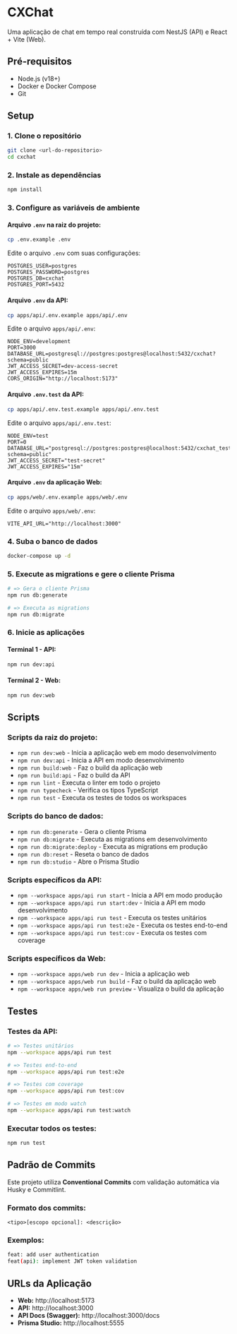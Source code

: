 # CXChat

Uma aplicação de chat em tempo real construída com NestJS (API) e React + Vite (Web).

## Pré-requisitos

- Node.js (v18+)
- Docker e Docker Compose
- Git

## Setup

### 1. Clone o repositório

```bash
git clone <url-do-repositorio>
cd cxchat
```

### 2. Instale as dependências

```bash
npm install
```

### 3. Configure as variáveis de ambiente

#### Arquivo `.env` na raiz do projeto:

```bash
cp .env.example .env
```

Edite o arquivo `.env` com suas configurações:

```env
POSTGRES_USER=postgres
POSTGRES_PASSWORD=postgres
POSTGRES_DB=cxchat
POSTGRES_PORT=5432
```

#### Arquivo `.env` da API:

```bash
cp apps/api/.env.example apps/api/.env
```

Edite o arquivo `apps/api/.env`:

```env
NODE_ENV=development
PORT=3000
DATABASE_URL=postgresql://postgres:postgres@localhost:5432/cxchat?schema=public
JWT_ACCESS_SECRET=dev-access-secret
JWT_ACCESS_EXPIRES=15m
CORS_ORIGIN="http://localhost:5173"
```

#### Arquivo `.env.test` da API:

```bash
cp apps/api/.env.test.example apps/api/.env.test
```

Edite o arquivo `apps/api/.env.test`:

```env
NODE_ENV=test
PORT=0
DATABASE_URL="postgresql://postgres:postgres@localhost:5432/cxchat_test?schema=public"
JWT_ACCESS_SECRET="test-secret"
JWT_ACCESS_EXPIRES="15m"
```

#### Arquivo `.env` da aplicação Web:

```bash
cp apps/web/.env.example apps/web/.env
```

Edite o arquivo `apps/web/.env`:

```env
VITE_API_URL="http://localhost:3000"
```

### 4. Suba o banco de dados

```bash
docker-compose up -d
```

### 5. Execute as migrations e gere o cliente Prisma

```bash
# => Gera o cliente Prisma
npm run db:generate

# => Executa as migrations
npm run db:migrate
```

### 6. Inicie as aplicações

#### Terminal 1 - API:

```bash
npm run dev:api
```

#### Terminal 2 - Web:

```bash
npm run dev:web
```

## Scripts

### Scripts da raiz do projeto:

- `npm run dev:web` - Inicia a aplicação web em modo desenvolvimento
- `npm run dev:api` - Inicia a API em modo desenvolvimento
- `npm run build:web` - Faz o build da aplicação web
- `npm run build:api` - Faz o build da API
- `npm run lint` - Executa o linter em todo o projeto
- `npm run typecheck` - Verifica os tipos TypeScript
- `npm run test` - Executa os testes de todos os workspaces

### Scripts do banco de dados:

- `npm run db:generate` - Gera o cliente Prisma
- `npm run db:migrate` - Executa as migrations em desenvolvimento
- `npm run db:migrate:deploy` - Executa as migrations em produção
- `npm run db:reset` - Reseta o banco de dados
- `npm run db:studio` - Abre o Prisma Studio

### Scripts específicos da API:

- `npm --workspace apps/api run start` - Inicia a API em modo produção
- `npm --workspace apps/api run start:dev` - Inicia a API em modo desenvolvimento
- `npm --workspace apps/api run test` - Executa os testes unitários
- `npm --workspace apps/api run test:e2e` - Executa os testes end-to-end
- `npm --workspace apps/api run test:cov` - Executa os testes com coverage

### Scripts específicos da Web:

- `npm --workspace apps/web run dev` - Inicia a aplicação web
- `npm --workspace apps/web run build` - Faz o build da aplicação web
- `npm --workspace apps/web run preview` - Visualiza o build da aplicação

## Testes

### Testes da API:

```bash
# => Testes unitários
npm --workspace apps/api run test

# => Testes end-to-end
npm --workspace apps/api run test:e2e

# => Testes com coverage
npm --workspace apps/api run test:cov

# => Testes em modo watch
npm --workspace apps/api run test:watch
```

### Executar todos os testes:

```bash
npm run test
```

## Padrão de Commits

Este projeto utiliza **Conventional Commits** com validação automática via Husky e Commitlint.

### Formato dos commits:

```
<tipo>[escopo opcional]: <descrição>
```

### Exemplos:

```bash
feat: add user authentication
feat(api): implement JWT token validation
```

## URLs da Aplicação

- **Web:** http://localhost:5173
- **API:** http://localhost:3000
- **API Docs (Swagger):** http://localhost:3000/docs
- **Prisma Studio:** http://localhost:5555
